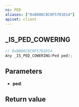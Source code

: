 ```yaml
---
ns: PED
aliases: ["0xB086C8C0F5701D14"]
apiset: client
---
```

## _IS_PED_COWERING

```c
// 0xB086C8C0F5701D14
Any _IS_PED_COWERING(Ped ped);
```


## Parameters
* **ped**:

## Return value

